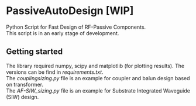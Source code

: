 # PassiveAutoDesign [WIP]
Python Script for Fast Design of RF-Passive Components.\
This script is in an early stage of development.

Getting started
---
The library required numpy, scipy and matplotlib (for plotting results). The versions can be find in _requirements.txt_.\
The _couplingsizing.py_ file is an example for coupler and balun design based on transformer.\
The _AF-SIW_sizing.py_ file is an example for Substrate Integrated Waveguide (SIW) design.
